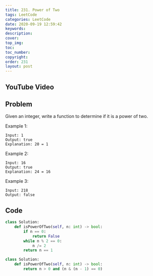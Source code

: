 ```yaml
---
title: 231. Power of Two
tags: LeetCode
categories: LeetCode
date: 2020-09-19 12:59:42
keywords:
description:
cover:
top_img:
toc:
toc_number:
copyright:
order: 231
layout: post
---
```


## YouTube Video

## Problem

Given an integer, write a function to determine if it is a power of two.

Example 1:

```
Input: 1
Output: true
Explanation: 20 = 1
```

Example 2:

```
Input: 16
Output: true
Explanation: 24 = 16
```

Example 3:

```
Input: 218
Output: false
```

## Code

```python
class Solution:
    def isPowerOfTwo(self, n: int) -> bool:
        if n == 0:
            return False
        while n % 2 == 0:
            n /= 2
        return n == 1
```

```python
class Solution:
    def isPowerOfTwo(self, n: int) -> bool:
        return n > 0 and (n & (n - 1) == 0)
```
